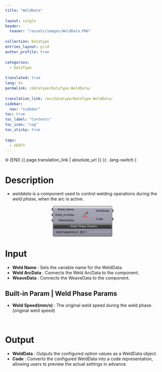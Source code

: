 ```yaml
---
title: "WeldData"

layout: single
header:
  teaser: "/assets/images/WeldData.PNG"

collection: Datatype
entries_layout: grid
author_profile: true

categories:
  - DataType

translated: true
lang: ko
permalink: /datatype/DataType-WeldData/

translation_link: /en/datatype/DataType-WeldData/
sidebar:
  nav: "sidebar"
toc: true
toc_label: "Contents"
toc_icon: "cog"
toc_sticky: true

tags: 
  - GERTY
---
```


🌐 [EN]( {{ page.translation_link | absolute_url }} ){: .lang-switch }

# Description

* *welddata* is a component used to control welding operations during the *weld phase*, when the arc is active.

<p align="center">  <img src="/assets/images/WeldData.PNG" align="center" width="40%"></p>

# Input

* **Weld Name** : Sets the variable name for the WeldData.
* **Weld ArcData** : Connects the Weld ArcData to the component.
* **WeaveData** : Connects the WeaveData to the component.

## Built-in Param | Weld Phase Params

* **Weld Speed(mm/s)** : The original weld speed during the weld phase.(original weld speed)

<br>

# Output

* **WeldData** : Outputs the configured option values as a WeldData object.
* **Code** : Converts the configured WeldData into a code representation, allowing users to preview the actual settings in advance.
